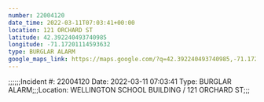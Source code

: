 ```yaml
---
number: 22004120
date_time: 2022-03-11T07:03:41+00:00
location: 121 ORCHARD ST
latitude: 42.392240493740985
longitude: -71.17201114593632
type: BURGLAR ALARM
google_maps_link: https://maps.google.com/?q=42.392240493740985,-71.17201114593632
---
```


;;;;;;Incident #: 22004120  Date: 2022-03-11 07:03:41   Type: BURGLAR ALARM;;;Location: WELLINGTON SCHOOL BUILDING / 121 ORCHARD ST;;;
